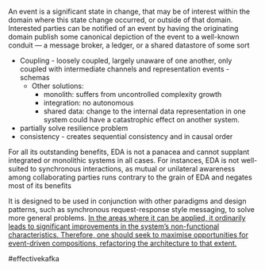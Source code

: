 An event is a significant state in change, that may be of interest within the domain where this state change occurred, or outside of that domain. Interested parties can be notified of an event by having the originating domain publish some canonical depiction of the event to a well-known conduit — a message broker, a ledger, or a shared datastore of some sort

* Coupling - loosely coupled, largely unaware of one another, only coupled with intermediate channels and representation events - schemas
	* Other solutions:
		* monolith: suffers from uncontrolled complexity growth
		* integration: no autonomous
		* shared data: change to the internal data representation in one system could have a catastrophic effect on another system.
* partially solve resilience problem
* consistency - creates sequential consistency and in causal order

For all its outstanding benefits, EDA is not a panacea and cannot supplant integrated or monolithic systems in all cases.
For instances, EDA is not well-suited to synchronous interactions, as mutual or unilateral awareness among collaborating parties runs contrary to the grain of EDA and negates most of its benefits

It is designed to be used in conjunction with other paradigms and design patterns, such as synchronous request-response style messaging, to solve more general problems. <u>In the areas where it can be applied, it ordinarily leads to significant improvements in the system’s non-functional characteristics. </u><u>Therefore, one should seek to maximise opportunities for event-driven compositions, refactoring the architecture to that extent.</u>

#effectivekafka